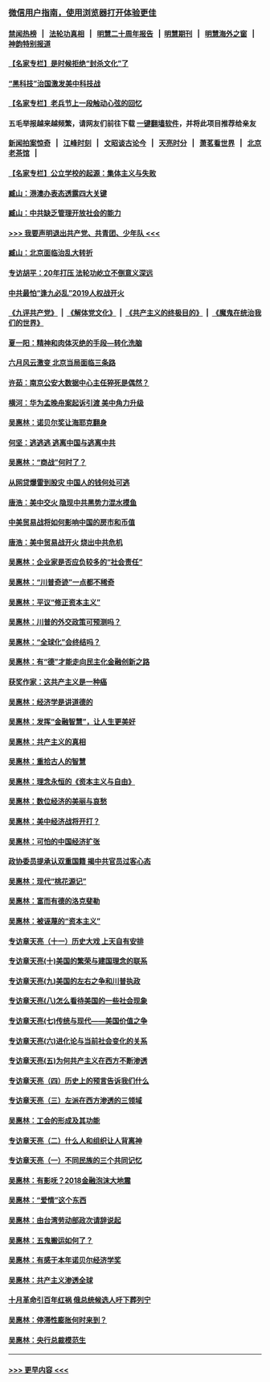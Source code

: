 ### [微信用户指南，使用浏览器打开体验更佳](https://github.com/gfw-breaker/banned-news1/blob/master/indexes/wechat-guide.md?t=0)
#### [禁闻热榜](热点新闻.md?t=0)  &nbsp;&nbsp;|&nbsp;&nbsp; [法轮功真相](https://github.com/gfw-breaker/truth/blob/master/README.md?t=0) &nbsp;&nbsp;|&nbsp;&nbsp; [明慧二十周年报告](https://github.com/gfw-breaker/mh-reports/blob/master/README.md?t=0) &nbsp;&nbsp;|&nbsp;&nbsp;[明慧期刊](https://github.com/gfw-breaker/mh-qikan) &nbsp;&nbsp;|&nbsp;&nbsp; [明慧海外之窗](https://github.com/gfw-breaker/mh-news/blob/master/README.md?t=0) &nbsp;&nbsp;|&nbsp;&nbsp; [神韵特别报道](https://github.com/gfw-breaker/mh-news/blob/master/shenyun.md?t=0)
#### [【名家专栏】是时候拒绝“封杀文化”了](../pages/nsc423/n11814093.md?t=02130611) 
#### [“黑科技”治国激发美中科技战](../pages/nsc423/n11638056.md?t=02130611) 
#### [【名家专栏】老兵节上一段触动心弦的回忆](../pages/nsc423/n11646016.md?t=02130611) 
#### 五毛举报越来越频繁，请网友们前往下载 [一键翻墙软件](https://github.com/gfw-breaker/ssr-accounts)，并将此项目推荐给亲友
#### [新闻拍案惊奇](https://github.com/gfw-breaker/banned-news1/blob/master/pages/link4.md) &nbsp;&nbsp;|&nbsp;&nbsp; [江峰时刻](https://github.com/gfw-breaker/banned-news1/blob/master/pages/link4.md) &nbsp;&nbsp;|&nbsp;&nbsp; [文昭谈古论今](https://github.com/gfw-breaker/banned-news1/blob/master/pages/link4.md) &nbsp;&nbsp;|&nbsp;&nbsp; [天亮时分](https://github.com/gfw-breaker/banned-news1/blob/master/pages/link4.md) &nbsp;&nbsp;|&nbsp;&nbsp; [萧茗看世界](https://github.com/gfw-breaker/banned-news1/blob/master/pages/link4.md) &nbsp;&nbsp;|&nbsp;&nbsp; [北京老茶馆](https://github.com/gfw-breaker/banned-news1/blob/master/pages/link4.md) &nbsp;&nbsp;|&nbsp;&nbsp; 
#### [【名家专栏】公立学校的起源：集体主义与失败](../pages/nsc423/n11601833.md?t=02130611) 
#### [臧山：港澳办表态透露四大关键](../pages/nsc423/n11421628.md?t=02130611) 
#### [臧山：中共缺乏管理开放社会的能力](../pages/nsc423/n11407457.md?t=02130611) 
#### [>>> 我要声明退出共产党、共青团、少年队 <<<](https://github.com/begood0513/goodnews/blob/master/quit/letter.md) 
#### [臧山：北京面临治乱大转折](../pages/nsc423/n11406895.md?t=02130611) 
#### [专访胡平：20年打压 法轮功屹立不倒意义深远](../pages/nsc423/n11398800.md?t=02130611) 
#### [中共最怕“逢九必乱”2019人权战开火](../pages/nsc423/n11385248.md?t=02130611) 
#### [《九评共产党》](https://github.com/begood0513/9ping.md/blob/master/README.md) &nbsp;|&nbsp; [《解体党文化》](../../../../jtdwh.md/blob/master/README.md)  &nbsp;|&nbsp; [《共产主义的终极目的》](../../../../gczydzjmd.md/blob/master/README.md) &nbsp;|&nbsp; [《魔鬼在统治我们的世界》](../../../../mgztzwmdsj.md/blob/master/README.md) 
#### [夏一阳：精神和肉体灭绝的手段—转化洗脑](../pages/nsc423/n11368250.md?t=02130611) 
#### [六月风云激变 北京当局面临三条路](../pages/nsc423/n11313668.md?t=02130611) 
#### [许茹：南京公安大数据中心主任猝死是偶然？](../pages/nsc423/n11064744.md?t=02130611) 
#### [横河：华为孟晚舟案起诉引渡 美中角力升级](../pages/nsc423/n11027230.md?t=02130611) 
#### [吴惠林：诺贝尔奖让海耶克翻身](../pages/nsc423/n10890049.md?t=02130611) 
#### [何坚：逃逃逃 逃离中国与逃离中共](../pages/nsc423/n10592891.md?t=02130611) 
#### [吴惠林：“商战”何时了？](../pages/nsc423/n10573558.md?t=02130611) 
#### [从网贷爆雷到股灾 中国人的钱何处可逃](../pages/nsc423/n10572800.md?t=02130611) 
#### [唐浩：美中交火 隐现中共黑势力混水摸鱼](../pages/nsc423/n10544040.md?t=02130611) 
#### [中美贸易战将如何影响中国的房市和币值](../pages/nsc423/n10543697.md?t=02130611) 
#### [唐浩：美中贸易战开火 烧出中共危机](../pages/nsc423/n10540126.md?t=02130611) 
#### [吴惠林：企业家是否应负较多的“社会责任”](../pages/nsc423/n10535022.md?t=02130611) 
#### [吴惠林：“川普奇迹”一点都不稀奇](../pages/nsc423/n10512808.md?t=02130611) 
#### [吴惠林：平议“修正资本主义”](../pages/nsc423/n10495724.md?t=02130611) 
#### [吴惠林：川普的外交政策可预测吗？](../pages/nsc423/n10462387.md?t=02130611) 
#### [吴惠林：“全球化”会终结吗？](../pages/nsc423/n10452838.md?t=02130611) 
#### [吴惠林：有“德”才能走向民主化金融创新之路](../pages/nsc423/n10432292.md?t=02130611) 
#### [获奖作家：这共产主义是一种癌](../pages/nsc423/n10431541.md?t=02130611) 
#### [吴惠林：经济学是讲道德的](../pages/nsc423/n10398014.md?t=02130611) 
#### [吴惠林：发挥“金融智慧”，让人生更美好](../pages/nsc423/n10375019.md?t=02130611) 
#### [吴惠林：共产主义的真相](../pages/nsc423/n10351394.md?t=02130611) 
#### [吴惠林：重拾古人的智慧](../pages/nsc423/n10337691.md?t=02130611) 
#### [吴惠林：理念永恒的《资本主义与自由》](../pages/nsc423/n10316274.md?t=02130611) 
#### [吴惠林：数位经济的美丽与哀愁](../pages/nsc423/n10292946.md?t=02130611) 
#### [吴惠林：美中经济战将开打？](../pages/nsc423/n10258825.md?t=02130611) 
#### [吴惠林：可怕的中国经济扩张](../pages/nsc423/n10219147.md?t=02130611) 
#### [政协委员提承认双重国籍 揭中共官员过客心态](../pages/nsc423/n10208809.md?t=02130611) 
#### [吴惠林：现代“桃花源记”](../pages/nsc423/n10185234.md?t=02130611) 
#### [吴惠林：富而有德的洛克斐勒](../pages/nsc423/n10142264.md?t=02130611) 
#### [吴惠林：被诬蔑的“资本主义”](../pages/nsc423/n10124816.md?t=02130611) 
#### [专访章天亮（十一）历史大戏 上天自有安排](../pages/nsc423/n10094905.md?t=02130611) 
#### [专访章天亮(十)美国的繁荣与建国理念的联系](../pages/nsc423/n10094899.md?t=02130611) 
#### [专访章天亮(九)美国的左右之争和川普执政](../pages/nsc423/n10094889.md?t=02130611) 
#### [专访章天亮(八)怎么看待美国的一些社会现象](../pages/nsc423/n10094857.md?t=02130611) 
#### [专访章天亮(七)传统与现代——美国价值之争](../pages/nsc423/n10093140.md?t=02130611) 
#### [专访章天亮(六)进化论与当前社会变化的关系](../pages/nsc423/n10092036.md?t=02130611) 
#### [专访章天亮(五)为何共产主义在西方不断渗透](../pages/nsc423/n10083620.md?t=02130611) 
#### [专访章天亮（四）历史上的预言告诉我们什么](../pages/nsc423/n10083606.md?t=02130611) 
#### [专访章天亮（三）左派在西方渗透的三领域](../pages/nsc423/n10081115.md?t=02130611) 
#### [吴惠林：工会的形成及其功能](../pages/nsc423/n10080633.md?t=02130611) 
#### [专访章天亮（二）什么人和组织让人背离神](../pages/nsc423/n10076637.md?t=02130611) 
#### [专访章天亮（一）不同民族的三个共同记忆](../pages/nsc423/n10074188.md?t=02130611) 
#### [吴惠林：有影呒？2018金融泡沫大地震](../pages/nsc423/n10040534.md?t=02130611) 
#### [吴惠林：“爱情”这个东西](../pages/nsc423/n10019423.md?t=02130611) 
#### [吴惠林：由台湾劳动部政次请辞说起](../pages/nsc423/n9979679.md?t=02130611) 
#### [吴惠林：五鬼搬运如何了？](../pages/nsc423/n9925338.md?t=02130611) 
#### [吴惠林：有感于本年诺贝尔经济学奖](../pages/nsc423/n9871883.md?t=02130611) 
#### [吴惠林：共产主义渗透全球](../pages/nsc423/n9812748.md?t=02130611) 
#### [十月革命引百年红祸 俄总统候选人吁下葬列宁](../pages/nsc423/n9810182.md?t=02130611) 
#### [吴惠林：停滞性膨胀何时来到？](../pages/nsc423/n9764136.md?t=02130611) 
#### [吴惠林：央行总裁模范生](../pages/nsc423/n9728134.md?t=02130611) 

----
#### [ >>> 更早内容 <<< ](../indexes/nsc423-earlier.md)
